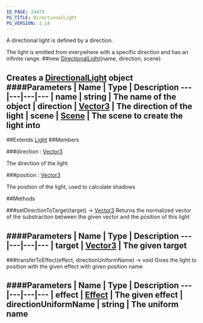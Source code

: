 ```yaml
---
ID_PAGE: 24473
PG_TITLE: DirectionalLight
PG_VERSION: 1.14
---
```


A directional light is defined by a direction.

The light is emitted from everywhere with a specific direction and has an infinite range.
##new [DirectionalLight](/classes/DirectionalLight)(name, direction, scene)

Creates a [DirectionalLight](/classes/DirectionalLight) object
####Parameters
 | Name | Type | Description
---|---|---|---
 | name | string | The name of the object
 | direction | [Vector3](/classes/Vector3) | The direction of the light
 | scene | [Scene](/classes/Scene) | The scene to create the light into
---

##Extends [Light](/classes/Light)
##Members

###direction : [Vector3](/classes/Vector3)


The direction of the light

###position : [Vector3](/classes/Vector3)


The position of the light, used to calculate shadows



##Methods

###setDirectionToTarget(target) &rarr; [Vector3](/classes/Vector3)
Returns the normalized vector of the substraction between the given vector and the position of this light

####Parameters
 | Name | Type | Description
---|---|---|---
 | target | [Vector3](/classes/Vector3) | The given target
---

###transferToEffect(effect, directionUniformName) &rarr; void
Gives the light to position with the given effect with given position name

####Parameters
 | Name | Type | Description
---|---|---|---
 | effect | [Effect](/classes/Effect) | The given effect
 | directionUniformName | string | The uniform name
---
